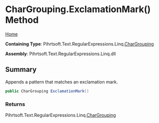 # CharGrouping\.ExclamationMark\(\) Method

[Home](../../../../../../README.md)

**Containing Type**: Pihrtsoft\.Text\.RegularExpressions\.Linq\.[CharGrouping](../README.md)

**Assembly**: Pihrtsoft\.Text\.RegularExpressions\.Linq\.dll

## Summary

Appends a pattern that matches an exclamation mark\.

```csharp
public CharGrouping ExclamationMark()
```

### Returns

Pihrtsoft\.Text\.RegularExpressions\.Linq\.[CharGrouping](../README.md)

